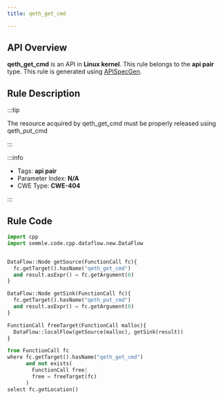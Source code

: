 ```yaml
---
title: qeth_get_cmd

---
```



## API Overview
**qeth_get_cmd** is an API in **Linux kernel**. This rule belongs to the **api pair** type. This rule is generated using [APISpecGen](../../tools/APISpecGen).
## Rule Description

:::tip

The resource acquired by qeth_get_cmd must be properly released using qeth_put_cmd

:::

:::info

- Tags: **api pair**
- Parameter Index: **N/A**
- CWE Type: **CWE-404**

:::

## Rule Code
```python
import cpp
import semmle.code.cpp.dataflow.new.DataFlow


DataFlow::Node getSource(FunctionCall fc){
  fc.getTarget().hasName("qeth_get_cmd")
  and result.asExpr() = fc.getArgument(0)
}

DataFlow::Node getSink(FunctionCall fc){
  fc.getTarget().hasName("qeth_put_cmd")
  and result.asExpr() = fc.getArgument(0)
}

FunctionCall freeTarget(FunctionCall malloc){
  DataFlow::localFlow(getSource(malloc), getSink(result))
}

from FunctionCall fc
where fc.getTarget().hasName("qeth_get_cmd")
      and not exists(
        FunctionCall free| 
        free = freeTarget(fc)
      )
select fc.getLocation()

    
```